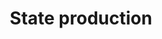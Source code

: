 ---
layout: default
title: State production
grand_parent: Guide to app architecture
nav_order: 4
parent: Ui layer
---